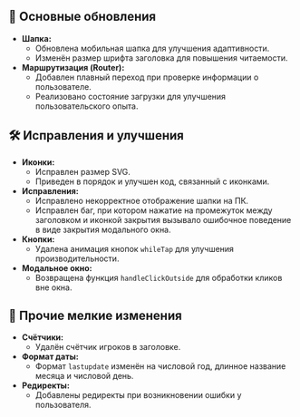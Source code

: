 ## 🚀 Основные обновления
- **Шапка:**
  - Обновлена мобильная шапка для улучшения адаптивности.
  - Изменён размер шрифта заголовка для повышения читаемости.
- **Маршрутизация (Router):**
  - Добавлен плавный переход при проверке информации о пользователе.
  - Реализовано состояние загрузки для улучшения пользовательского опыта.

## 🛠 Исправления и улучшения
- **Иконки:**
  - Исправлен размер SVG.
  - Приведен в порядок и улучшен код, связанный с иконками.
- **Исправления:**
  - Исправлено некорректное отображение шапки на ПК.
  - Исправлен баг, при котором нажатие на промежуток между заголовком и иконкой закрытия вызывало ошибочное поведение в виде закрытия модального окна.
- **Кнопки:**
  - Удалена анимация кнопок `whileTap` для улучшения производительности.
- **Модальное окно:**
  - Возвращена функция `handleClickOutside` для обработки кликов вне окна.

## 🧹 Прочие мелкие изменения
- **Счётчики:**
  - Удалён счётчик игроков в заголовке.
- **Формат даты:**
  - Формат `lastupdate` изменён на числовой год, длинное название месяца и числовой день.
- **Редиректы:**
  - Добавлены редиректы при возникновении ошибки у пользователя.

